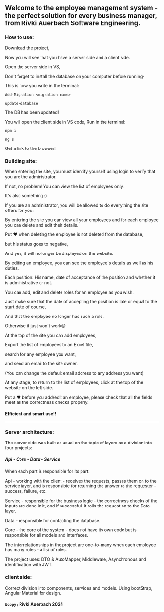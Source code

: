 ## Welcome to the employee management system - the perfect solution for every business manager, from Rivki Auerbach Software Engineering.

### How to use:
Download the project,

Now you will see that you have a server side and a client side.

Open the server side in VS,

Don't forget to install the database on your computer before running-

This is how you write in the terminal:

`Add-Migration <migration name>`

`update-database`

The DB has been updated!

You will open the client side in VS code,
Run in the terminal:

`npm i`

`ng s`


Get a link to the browser!

### Building site:
When entering the site, you must identify yourself using login to verify that you are the administrator.

If not, no problem! You can view the list of employees only.

It's also something :)

If you are an administrator, you will be allowed to do everything the site offers for you:

By entering the site you can view all your employees and for each employee you can delete and edit their details.

Put ❤ when deleting the employee is not deleted from the database,

but his status goes to negative,

And yes, it will no longer be displayed on the website.

By editing an employee, you can see the employee's details as well as his duties.

Each position:
His name, date of acceptance of the position and whether it is administrative or not.

You can add, edit and delete roles for an employee as you wish.

Just make sure that the date of accepting the position is late or equal to the start date of course,

And that the employee no longer has such a role.

Otherwise it just won't work😢

At the top of the site you can add employees,

Export the list of employees to an Excel file,

search for any employee you want,

and send an email to the site owner.

(You can change the default email address to any address you want)

At any stage, to return to the list of employees, click at the top of the website on the left side.

Put a ❤ before you add/edit an employee, please check that all the fields meet all the correctness checks properly.

#### Efficient and smart use!!

---

### Server architecture:
The server side was built as usual on the topic of layers as a division into four projects:

##### Api - Core - Data - Service

When each part is responsible for its part:

Api - working with the client - receives the requests, passes them on to the service layer, and is responsible for returning the answer to the requester - success, failure, etc.

Service - responsible for the business logic - the correctness checks of the inputs are done in it, and if successful, it rolls the request on to the Data layer.

Data - responsible for contacting the database.

Core - the core of the system - does not have its own code but is responsible for all models and interfaces.


The interrelationships in the project are one-to-many when each employee has many roles - a list of roles.


The project uses: DTO & AutoMapper, Middleware, Asynchronous and identification with JWT.


### client side:
Correct division into components, services and models.
Using bootStrap, Angular Material for design.

#### `&copy;` Rivki Auerbach 2024
